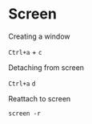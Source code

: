 # Screen

Creating a window

`Ctrl+a` + `c`

Detaching from screen

`Ctrl+a` `d`

Reattach to screen

`screen -r`
